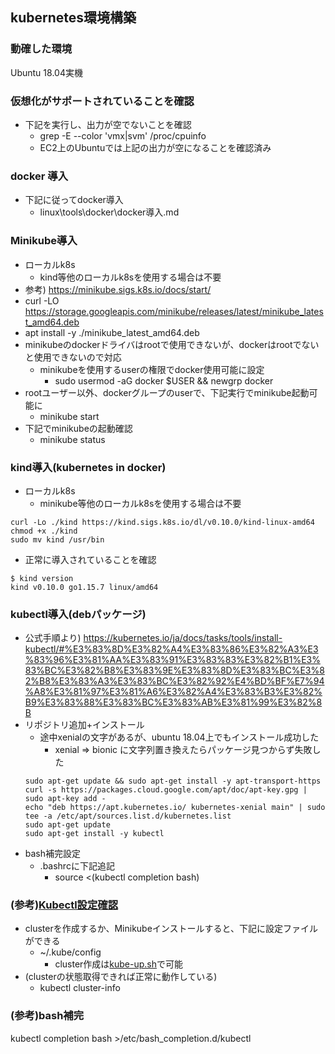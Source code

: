 ## kubernetes環境構築

### 動確した環境

Ubuntu 18.04実機

### 仮想化がサポートされていることを確認

* 下記を実行し、出力が空でないことを確認
  * grep -E --color 'vmx|svm' /proc/cpuinfo
  * EC2上のUbuntuでは上記の出力が空になることを確認済み

### docker 導入

* 下記に従ってdocker導入
  * linux\tools\docker\docker導入.md

### Minikube導入

* ローカルk8s
  * kind等他のローカルk8sを使用する場合は不要
* 参考) https://minikube.sigs.k8s.io/docs/start/
* curl -LO https://storage.googleapis.com/minikube/releases/latest/minikube_latest_amd64.deb
* apt install -y ./minikube_latest_amd64.deb
* minikubeのdockerドライバはrootで使用できないが、dockerはrootでないと使用できないので対応
  * minikubeを使用するuserの権限でdocker使用可能に設定
    * sudo usermod -aG docker $USER && newgrp docker
* rootユーザー以外、dockerグループのuserで、下記実行でminikube起動可能に
  * minikube start
* 下記でminikubeの起動確認
  * minikube status

### kind導入(kubernetes in docker)

* ローカルk8s
  * minikube等他のローカルk8sを使用する場合は不要
```
curl -Lo ./kind https://kind.sigs.k8s.io/dl/v0.10.0/kind-linux-amd64
chmod +x ./kind
sudo mv kind /usr/bin
```

* 正常に導入されていることを確認
```
$ kind version
kind v0.10.0 go1.15.7 linux/amd64
```

### kubectl導入(debパッケージ)

* 公式手順より) https://kubernetes.io/ja/docs/tasks/tools/install-kubectl/#%E3%83%8D%E3%82%A4%E3%83%86%E3%82%A3%E3%83%96%E3%81%AA%E3%83%91%E3%83%83%E3%82%B1%E3%83%BC%E3%82%B8%E3%83%9E%E3%83%8D%E3%83%BC%E3%82%B8%E3%83%A3%E3%83%BC%E3%82%92%E4%BD%BF%E7%94%A8%E3%81%97%E3%81%A6%E3%82%A4%E3%83%B3%E3%82%B9%E3%83%88%E3%83%BC%E3%83%AB%E3%81%99%E3%82%8B
* リポジトリ追加+インストール
  * 途中xenialの文字があるが、ubuntu 18.04上でもインストール成功した
    * xenial => bionic に文字列置き換えたらパッケージ見つからず失敗した
  ```
  sudo apt-get update && sudo apt-get install -y apt-transport-https
  curl -s https://packages.cloud.google.com/apt/doc/apt-key.gpg | sudo apt-key add -
  echo "deb https://apt.kubernetes.io/ kubernetes-xenial main" | sudo tee -a /etc/apt/sources.list.d/kubernetes.list
  sudo apt-get update
  sudo apt-get install -y kubectl
  ```
* bash補完設定
  * .bashrcに下記追記
    * source <(kubectl completion bash)

### (参考)[Kubectl設定確認](https://kubernetes.io/docs/tasks/tools/install-kubectl/#verifying-kubectl-configuration)

* clusterを作成するか、Minikubeインストールすると、下記に設定ファイルができる
  * ~/.kube/config
     * cluster作成は[kube-up.sh](https://github.com/kubernetes/kubernetes/blob/master/cluster/kube-up.sh)で可能
* (clusterの状態取得できれば正常に動作している)
  * kubectl cluster-info

### (参考)bash補完

kubectl completion bash >/etc/bash_completion.d/kubectl

